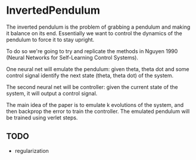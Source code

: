 # InvertedPendulum

The inverted pendulum is the problem of grabbing a pendulum and making it balance
on its end. Essentially we want to control the dynamics of the pendulum to force
it to stay upright.

To do so we're going to try and replicate the methods in Nguyen 1990 (Neural
  Networks for Self-Learning Control Systems).

One neural net will emulate the pendulum: given theta, theta dot and some control
signal identify the next state (theta, theta dot) of the system.

The second neural net will be controller: given the current state of the system,
it will output a control signal.

The main idea of the paper is to emulate k evolutions of the system, and then
backprop the error to train the controller. The emulated pendulum will be trained
using verlet steps.

## TODO
* regularization
